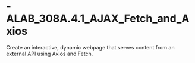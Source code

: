 # -ALAB_308A.4.1_AJAX_Fetch_and_Axios
Create an interactive, dynamic webpage that serves content from an external API using Axios and Fetch.
